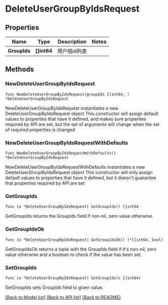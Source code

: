 # DeleteUserGroupByIdsRequest

## Properties

Name | Type | Description | Notes
------------ | ------------- | ------------- | -------------
**GroupIds** | **[]int64** | 用户组id列表 | 

## Methods

### NewDeleteUserGroupByIdsRequest

`func NewDeleteUserGroupByIdsRequest(groupIds []int64, ) *DeleteUserGroupByIdsRequest`

NewDeleteUserGroupByIdsRequest instantiates a new DeleteUserGroupByIdsRequest object
This constructor will assign default values to properties that have it defined,
and makes sure properties required by API are set, but the set of arguments
will change when the set of required properties is changed

### NewDeleteUserGroupByIdsRequestWithDefaults

`func NewDeleteUserGroupByIdsRequestWithDefaults() *DeleteUserGroupByIdsRequest`

NewDeleteUserGroupByIdsRequestWithDefaults instantiates a new DeleteUserGroupByIdsRequest object
This constructor will only assign default values to properties that have it defined,
but it doesn't guarantee that properties required by API are set

### GetGroupIds

`func (o *DeleteUserGroupByIdsRequest) GetGroupIds() []int64`

GetGroupIds returns the GroupIds field if non-nil, zero value otherwise.

### GetGroupIdsOk

`func (o *DeleteUserGroupByIdsRequest) GetGroupIdsOk() (*[]int64, bool)`

GetGroupIdsOk returns a tuple with the GroupIds field if it's non-nil, zero value otherwise
and a boolean to check if the value has been set.

### SetGroupIds

`func (o *DeleteUserGroupByIdsRequest) SetGroupIds(v []int64)`

SetGroupIds sets GroupIds field to given value.



[[Back to Model list]](../README.md#documentation-for-models) [[Back to API list]](../README.md#documentation-for-api-endpoints) [[Back to README]](../README.md)


